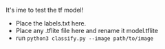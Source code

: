 It's ime to test the tf model! 

- Place the labels.txt here.
- Place any .tflite file here and rename it model.tflite 
- run ```python3 classify.py --image path/to/image ```


